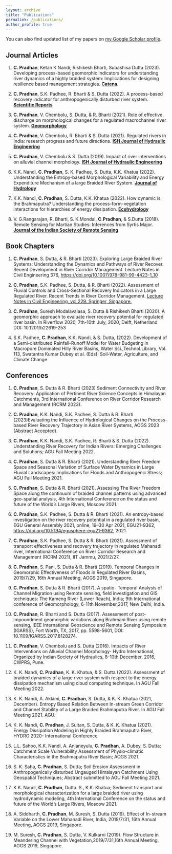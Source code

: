```yaml
---
layout: archive
title: "Publications"
permalink: /publications/
author_profile: true
---
```


You can also find updated list of my papers on [my Google Scholar profile](https://scholar.google.co.in/citations?user=G_9zUzsAAAAJ&hl=en&oi=ao).

## Journal Articles 

1. **C. Pradhan**, Ketan K Nandi, Rishikesh Bharti, Subashisa Dutta (2023). Developing process-based geomorphic indicators for understanding river dynamics of a highly braided system: Implications for designing resilience based management strategies. [**Catena**](https://doi.org/10.1016/j.catena.2023.107411).
   
1. **C. Pradhan**, S.K. Padhee, R. Bharti & S. Dutta (2022). A process-based recovery indicator for anthropogenically disturbed river system. [**Scientific Reports**](https://doi.org/10.1038/s41598-022-14542-x)

2. **C. Pradhan**, V. Chembolu, S. Dutta, & R. Bharti (2021). Role of effective discharge on morphological changes for a regulated macrochannel river system. [**Geomorphology**](https://doi.org/10.1016/j.geomorph.2021.107718)

1. **C. Pradhan**, V. Chembolu, R. Bharti & S. Dutta (2021). Regulated rivers in India: research progress and future directions. [**ISH Journal of Hydraulic Engineering**](https://doi.org/10.1080/09715010.2021.1975319)   

1. **C. Pradhan**, V. Chembolu & S. Dutta (2019). Impact of river interventions on alluvial channel morphology. [**ISH Journal of Hydraulic Engineering**](https://doi.org/10.1080/09715010.2018.1453878) 

1. K.K. Nandi, **C. Pradhan**, S. K. Padhee, S. Dutta, K.K. Khatua (2022). Understanding the Entropy-based Morphological Variability and Energy Expenditure Mechanism of a large Braided River System. [**Journal of Hydrology**](https://doi.org/10.1016/j.jhydrol.2022.128662)

1. K.K. Nandi, **C. Pradhan**, S. Dutta, K.K. Khatua (2022). How dynamic is the Brahmaputra? Understanding the process-form-vegetation interactions for hierarchies of energy dissipation. [**Ecohydrology**](https://doi.org/10.1002/eco.2416)

1. V. G.Rangarajan, R. Bharti, S. K.Mondal,  **C.Pradhan**, &  S.Dutta (2018). Remote Sensing for Martian Studies: Inferences from Syrtis Major. [**Journal of the Indian Society of Remote Sensing**](https://doi.org/10.1007/s12524-018-0826-7)

## Book Chapters
1.	**C. Pradhan**, S. Dutta, & R. Bharti (2023). Exploring Large Braided River Systems: Understanding the Dynamics and Pathways of River Recover. Recent Development in River Corridor Management. Lecture Notes in Civil Engineering 376, https://doi.org/10.1007/978-981-99-4423-1_10 

1. **C. Pradhan**, S.K. Padhee, S. Dutta, & R. Bharti (2022). Assessment of Fluvial Controls and Cross-Sectional Recovery Indicators in a Large Regulated River. Recent Trends in River Corridor Management. [Lecture Notes in Civil Engineering, vol 229. Springer, Singapore.](https://doi.org/10.1007/978-981-16-9933-7_3) 

1. **C. Pradhan**, Suresh Modalavalasa, S. Dutta & Rishikesh Bharti (2020). A geomorphic approach to evaluate river recovery potential for regulated river basin. In Riverflow 2020, 7th-10th July, 2020, Delft, Netherland DOI: 10.1201/b22619-253 

2. S.K. Padhee, **C. Pradhan**, K.K. Nandi, & S. Dutta, (2022). Development of a Semi-distributed Rainfall-Runoff Model for Water Budgeting in Macropore Dominated Hilly River Basins, Water Sci.,Technol.Library, Vol. 113, Swatantra Kumar Dubey et al. (Eds): Soil-Water, Agriculture, and Climate Change

## Conferences

1.	**C. Pradhan**, S. Dutta & R. Bharti (2023) Sediment Connectivity and River Recovery: Application of Pertinent River Science Concepts in Himalayan Catchments, 3rd International Conference on River Corridor Research and Management (RCRM 2023).

1.	**C. Pradhan**, K.K. Nandi, S.K. Padhee, S. Dutta & R. Bharti (2023)Evaluating the Influence of Hydrological Changes on the Process-based River Recovery Trajectory in Asian River Systems, AOGS 2023 (Abstract Accepted).

1.	**C. Pradhan**, K.K. Nandi, S.K. Padhee, R. Bharti & S. Dutta (2022). Understanding River Recovery for Indian Rivers: Emerging Challenges and Solutions; AGU Fall Meeting 2022.

3.	**C. Pradhan**, S. Dutta & R. Bharti (2021). Understanding River Freedom Space and Seasonal Variation of Surface Water Dynamics in Large Fluvial Landscapes: Implications for Floods and Anthropogenic Stress; AGU Fall Meeting 2021.

2.	**C. Pradhan**, S. Dutta & R. Bharti (2021). Assessing The River Freedom Space along the continuum of braided channel patterns using advanced geo-spatial analysis, 4th International Conference on the status and future of the World’s Large Rivers, Moscow 2021.

3.	**C. Pradhan**, S.K. Padhee, S. Dutta & R. Bharti (2021). An entropy-based investigation on the river recovery potential in a regulated river basin, EGU General Assembly 2021, online, 19–30 Apr 2021, EGU21-9362, https://doi.org/10.5194/egusphere-egu21-9362, 2021.

4.	**C. Pradhan**, S.K. Padhee, S. Dutta & R. Bharti (2021). Assessment of transport effectiveness and recovery trajectory in regulated Mahanadi river, International Conference on River Corridor Research and Management (RCRM 2021), IIT Jammu, 2021/2/27.

5.	**C. Pradhan**, S. Pani, S. Dutta & R. Bharti (2019). Temporal Changes in Geomorphic Effectiveness of Floods in Regulated River Basins, 2019/7/29, 16th Annual Meeting, AOGS 2019, Singapore.

6.	**C. Pradhan**, S. Dutta & R. Bharti (2017). A spatio- Temporal Analysis of Channel Migration using Remote sensing, field investigation and GIS techniques: The Kameng River (Lower Reach), India; 9th International conference of Geomorphology, 6-11th November,2017, New Delhi, India.

7.	**C. Pradhan**, R. Bharti and S. Dutta (2017). Assessment of post-impoundment geomorphic variations along Brahmani River using remote sensing, IEEE International Geoscience and Remote Sensing Symposium (IGARSS), Fort Worth, TX, 2017, pp. 5598-5601, DOI: 10.1109/IGARSS.2017.8128274.

8.	**C. Pradhan**, V. Chembolu and S. Dutta (2016). Impacts of River Interventions on Alluvial Channel Morphology- Hydro International, Organized by Indian Society of Hydraulics, 8-10th December, 2016, CWPRS, Pune.

10.	K. K. Nandi, **C. Pradhan**, K. K. Khatua, & S. Dutta (2022). Assessment of braided dynamics of a large river system with respect to the energy dissipation mechanism using cloud computing technique. In AGU Fall Meeting 2022.

1.  K. K. Nandi,  A. Akkimi,  **C. Pradhan**, S. Dutta, &  K. K. Khatua (2021, December). Entropy Based Relation Between In-stream Green Corridor and Channel Stability of a Large Braided Brahmaputra River. In AGU Fall Meeting 2021. AGU.

1. K. K. Nandi,  **C. Pradhan**,  J. Sultan, S. Dutta, &  K. K. Khatua (2021). Energy Dissipation Modeling in Highly Braided Brahmaputra River, HYDRO 2020- International Conference

3. L.L. Sahoo, K.K. Nandi, A. Anjaneyulu, **C. Pradhan**, A. Dubey, S. Dutta; Catchment Scale Vulnerability Assessment of Physio-climatic Characteristics in the Brahmaputra River Basin; AOGS 2021.  
 
14.	S. K. Saha, **C. Pradhan**, S. Dutta; Soil Erosion Assessment in Anthropogenically disturbed Ungauged Himalayan Catchment Using Geospatial Techniques; Abstract submitted to AGU Fall Meeting 2021.

16.	K.K. Nandi, **C. Pradhan**, Dutta. S., K.K. Khatua; Sediment transport and morphological characterization for a large braided river using hydrodynamic modeling, 4th International Conference on the status and future of the World’s Large Rivers, Moscow 2021.

1. A. Siddharth, **C. Pradhan**, M. Suresh, S. Dutta (2019). Effect of In-stream Variable on the Lower Mahanadi River, India, 2019/7/31, 16th Annual Meeting, AOGS 2019, Singapore.

1. M. Suresh, **C. Pradhan**, S. Dutta, V. Kulkarni (2019). Flow Structure in Meandering Channel with Vegetation,2019/7/31,16th Annual Meeting, AOGS 2019, Singapore.
